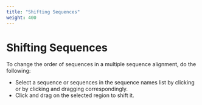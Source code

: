 ```yaml
---
title: "Shifting Sequences"
weight: 400
---
```


# Shifting Sequences

To change the order of sequences in a multiple sequence alignment, do the following:

* Select a sequence or sequences in the sequence names list by clicking or by clicking and dragging correspondingly.
* Click and drag on the selected region to shift it.